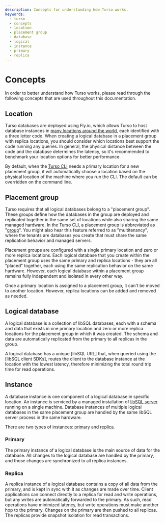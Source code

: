```yaml
---
description: Concepts for understanding how Turso works.
keywords:
  - turso
  - concepts
  - location
  - placement group
  - database
  - logical
  - instance
  - primary
  - replica
---
```


# Concepts

In order to better understand how Turso works, please read through the following
concepts that are used throughout this documentation.

## Location

Turso databases are deployed using Fly.io, which allows Turso to host database
instances in [many locations around the world], each identified with a three
letter code. When creating a logical database in a placement group with replica
locations, you should consider which locations best support the code running any
queries. In general, the physical distance between the code and the database
determines the latency, so it's recommended to benchmark your location options
for better performance.

By default, when the [Turso CLI] needs a primary location for a new placement
group, it will automatically choose a location based on the physical location of
the machine where you run the CLI. The default can be overridden on the command
line.

## Placement group

Turso requires that all logical databases belong to a "placement group". These
groups define how the databases in the group are deployed and replicated
together in the same set of locations while also sharing the same managed
hardware. In the Turso CLI, a placement group is abbreviated as "[group]". You
might also hear this feature referred to as "multitenancy", where the tenants
are databases you create that must share the same replication behavior and
managed servers.

Placement groups are configured with a single primary location and zero or more
replica locations. Each logical database that you create within the placement
group uses the same primary and replica locations - they are all "placed"
together, each using the same replication behavior on the same hardware.
However, each logical database within a placement group remains fully
independent and isolated in every other way.

Once a primary location is assigned to a placement group, it can't be moved to
another location. However, replica locations can be added and removed as needed.

## Logical database

A logical database is a collection of libSQL databases, each with a schema and
data that exists in one primary location and zero or more replica locations for
the placement group in which it was created. The schema and data are
automatically replicated from the primary to all replicas in the group.

A logical database has a unique [libSQL URL] that, when queried using the
[libSQL client SDKs], routes the client to the database instance at the location
with the lowest latency, therefore minimizing the total round trip time for read
operations.

<!-- TODO: diagram of a logical database with a primary and replicas -->

## Instance

A database instance is one component of a logical database in specific location.
An instance is serviced by a managed installation of [libSQL server] running on
a single machine. Database instances of multiple logical databases in the same
placement group are handled by the same libSQL server process in the same
hardware.

There are two types of instances: [primary](#primary) and [replica](#replica).

### Primary

The primary instance of a logical database is the main source of data for the
database. All changes to the logical database are handled by the primary, and
those changes are synchronized to all replica instances.

### Replica

A replica instance of a logical database contains a copy of all data from the
primary, and is kept in sync with it as changes are made over time. Client
applications can connect directly to a replica for read and write operations,
but any writes are automatically forwarded to the primary. As such, read
operations have minimized latency, but write operations must make another hop to
the primary. Changes on the primary are then pushed to all replicas. The
replicas provide snapshot isolation for read transactions.


[many locations around the world]: https://fly.io/docs/reference/regions/
[Turso CLI]: /reference/turso-cli
[libSQL server]: https://github.com/libsql/libsql#readme
[group]: /reference/turso-cli#manage-placement-groups-and-logical-databases
